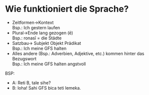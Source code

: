 # Wie funktioniert die Sprache?





* Zeitformen->Kontext			                                                            
Bsp.: Ich gestern laufen
* Plural->Ende lang gezogen (ē)		                                                    
Bsp.: ronasī = die Städte
* Satzbau-> Subjekt Objekt Prädikat	                                                  
Bsp.: Ich meine GFS halten
* Alles andere (Bsp.: Adverbien, Adjektive, etc.) kommen hinter das Bezugswort 				
Bsp.: Ich meine GFS halten angstvoll

BSP:
* A: Reti B, tale sihe? 
* B: loha! Sahi GFS bica teti lemeka.
